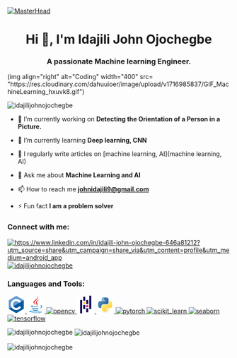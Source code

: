 [![MasterHead](https://www.bing.com/images/search?view=detailV2&ccid=NnEyl3%2b%2f&id=C8709655BEC816B44E4F2A02BB70F0BC1ED0CD0C&thid=OIP.NnEyl3-_kqwizqLzZGHwpgAAAA&mediaurl=https%3a%2f%2fsmartclick.ai%2fwp-content%2fuploads%2f2021%2f11%2fML-engineer-1.jpg&cdnurl=https%3a%2f%2fth.bing.com%2fth%2fid%2fR.367132977fbf92ac22cea2f36461f0a6%3frik%3dDM3QHrzwcLsCKg%26pid%3dImgRaw%26r%3d0&exph=474&expw=474&q=machine+learning+engineer+images&simid=608051684986987062&FORM=IRPRST&ck=93BC239DBBD616FC84E95DB278194C5D&selectedIndex=0&itb=0)]()
<h1 align="center">Hi 👋, I'm Idajili John Ojochegbe</h1>
<h3 align="center">A passionate Machine learning Engineer.</h3>
(img align="right" alt="Coding" width="400" src= "https://res.cloudinary.com/dahuuioer/image/upload/v1716985837/GIF_MachineLearning_hxuvk8.gif")


<p align="left"> <img src="https://komarev.com/ghpvc/?username=idajilijohnojochegbe&label=Profile%20views&color=0e75b6&style=flat" alt="idajilijohnojochegbe" /> </p>

- 🔭 I’m currently working on **Detecting the Orientation of a Person in a Picture.**

- 🌱 I’m currently learning **Deep learning, CNN**

- 📝 I regularly write articles on [machine learning, AI](machine learning, AI)

- 💬 Ask me about **Machine Learning and AI**

- 📫 How to reach me **johnidajili9@gmail.com**

- ⚡ Fun fact **I am a problem solver**

<h3 align="left">Connect with me:</h3>
<p align="left">
<a href="https://linkedin.com/in/https://www.linkedin.com/in/idajili-john-ojochegbe-646a81212?utm_source=share&utm_campaign=share_via&utm_content=profile&utm_medium=android_app" target="blank"><img align="center" src="https://raw.githubusercontent.com/rahuldkjain/github-profile-readme-generator/master/src/images/icons/Social/linked-in-alt.svg" alt="https://www.linkedin.com/in/idajili-john-ojochegbe-646a81212?utm_source=share&utm_campaign=share_via&utm_content=profile&utm_medium=android_app" height="30" width="40" /></a>
<a href="https://kaggle.com/idajilijohnojochegbe" target="blank"><img align="center" src="https://raw.githubusercontent.com/rahuldkjain/github-profile-readme-generator/master/src/images/icons/Social/kaggle.svg" alt="idajilijohnojochegbe" height="30" width="40" /></a>
</p>

<h3 align="left">Languages and Tools:</h3>
<p align="left"> <a href="https://www.cprogramming.com/" target="_blank" rel="noreferrer"> <img src="https://raw.githubusercontent.com/devicons/devicon/master/icons/c/c-original.svg" alt="c" width="40" height="40"/> </a> <a href="https://www.java.com" target="_blank" rel="noreferrer"> <img src="https://raw.githubusercontent.com/devicons/devicon/master/icons/java/java-original.svg" alt="java" width="40" height="40"/> </a> <a href="https://opencv.org/" target="_blank" rel="noreferrer"> <img src="https://www.vectorlogo.zone/logos/opencv/opencv-icon.svg" alt="opencv" width="40" height="40"/> </a> <a href="https://pandas.pydata.org/" target="_blank" rel="noreferrer"> <img src="https://raw.githubusercontent.com/devicons/devicon/2ae2a900d2f041da66e950e4d48052658d850630/icons/pandas/pandas-original.svg" alt="pandas" width="40" height="40"/> </a> <a href="https://www.python.org" target="_blank" rel="noreferrer"> <img src="https://raw.githubusercontent.com/devicons/devicon/master/icons/python/python-original.svg" alt="python" width="40" height="40"/> </a> <a href="https://pytorch.org/" target="_blank" rel="noreferrer"> <img src="https://www.vectorlogo.zone/logos/pytorch/pytorch-icon.svg" alt="pytorch" width="40" height="40"/> </a> <a href="https://scikit-learn.org/" target="_blank" rel="noreferrer"> <img src="https://upload.wikimedia.org/wikipedia/commons/0/05/Scikit_learn_logo_small.svg" alt="scikit_learn" width="40" height="40"/> </a> <a href="https://seaborn.pydata.org/" target="_blank" rel="noreferrer"> <img src="https://seaborn.pydata.org/_images/logo-mark-lightbg.svg" alt="seaborn" width="40" height="40"/> </a> <a href="https://www.tensorflow.org" target="_blank" rel="noreferrer"> <img src="https://www.vectorlogo.zone/logos/tensorflow/tensorflow-icon.svg" alt="tensorflow" width="40" height="40"/> </a> </p>

<p><img align="left" src="https://github-readme-stats.vercel.app/api/top-langs?username=idajilijohnojochegbe&show_icons=true&locale=en&layout=compact" alt="idajilijohnojochegbe" /></p>

<p>&nbsp;<img align="center" src="https://github-readme-stats.vercel.app/api?username=idajilijohnojochegbe&show_icons=true&locale=en" alt="idajilijohnojochegbe" /></p>

<p><img align="center" src="https://github-readme-streak-stats.herokuapp.com/?user=idajilijohnojochegbe&" alt="idajilijohnojochegbe" /></p>
